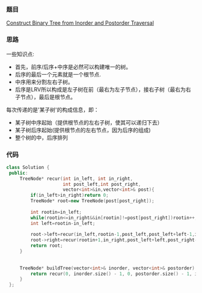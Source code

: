 ### 题目
[Construct Binary Tree from Inorder and Postorder Traversal](https://leetcode-cn.com/problems/construct-binary-tree-from-inorder-and-postorder-traversal/submissions/)
### 思路
一些知识点:
+ 首先，前序/后序+中序是必然可以构建唯一的树。
+ 后序的最后一个元素就是一个根节点.
+ 中序用来分割左右子树。
+ 后序是LRV所以构成是左子树在前（最右为左子节点），接右子树（最右为右子节点），最后是根节点。

每次传递的是'某子树'的构成信息，即：
+ 某子树中序起始（提供根节点的左右子树，使其可以递归下去）
+ 某子树后序起始(提供根节点的左右节点，因为后序的组成)
+ 整个树的中，后序排列

### 代码
```c++
class Solution {
 public:
	 TreeNode* recur(int in_left, int in_right,
                     int post_left,int post_right,
                     vector<int>&in,vector<int>& post){
         if(in_left>in_right)return 0;
         TreeNode* root=new TreeNode(post[post_right]);
         
         int rootin=in_left;
         while(rootin<=in_right&&in[rootin]!=post[post_right])rootin++;
         int left=rootin-in_left;
         
         root->left=recur(in_left,rootin-1,post_left,post_left+left-1,in,post);
         root->right=recur(rootin+1,in_right,post_left+left,post_right-1,in,post);
         return root;
     }
		 
    
	 TreeNode* buildTree(vector<int>& inorder, vector<int>& postorder) {
		 return recur(0, inorder.size() - 1, 0, postorder.size() - 1, inorder, postorder);
	 }
 };
```
